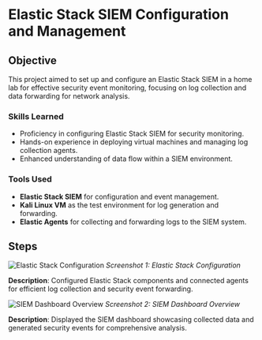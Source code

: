 # Elastic Stack SIEM Configuration and Management

## Objective
This project aimed to set up and configure an Elastic Stack SIEM in a home lab for effective security event monitoring, focusing on log collection and data forwarding for network analysis.

### Skills Learned
- Proficiency in configuring Elastic Stack SIEM for security monitoring.
- Hands-on experience in deploying virtual machines and managing log collection agents.
- Enhanced understanding of data flow within a SIEM environment.

### Tools Used
- **Elastic Stack SIEM** for configuration and event management.
- **Kali Linux VM** as the test environment for log generation and forwarding.
- **Elastic Agents** for collecting and forwarding logs to the SIEM system.

## Steps

![Elastic Stack Configuration](https://github.com/user-attachments/assets/ba46b855-cdec-4f7d-b698-27b64f3a1acc)
*Screenshot 1: Elastic Stack Configuration*

**Description**: Configured Elastic Stack components and connected agents for efficient log collection and security event forwarding.

![SIEM Dashboard Overview](https://github.com/user-attachments/assets/91e89d8f-1744-4480-a386-ed37344a1d64)
*Screenshot 2: SIEM Dashboard Overview*

**Description**: Displayed the SIEM dashboard showcasing collected data and generated security events for comprehensive analysis.
